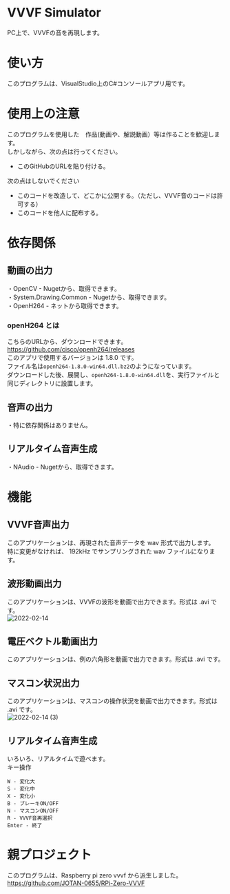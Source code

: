 # VVVF Simulator
PC上で、VVVFの音を再現します。<br>

# 使い方
このプログラムは、VisualStudio上のC#コンソールアプリ用です。<br>

# 使用上の注意
このプログラムを使用した　作品(動画や、解説動画）等は作ることを歓迎します。<br>
しかしながら、次の点は行ってください。<br>
- このGitHubのURLを貼り付ける。

次の点はしないでください<br>
- このコードを改造して、どこかに公開する。（ただし、VVVF音のコードは許可する）
- このコードを他人に配布する。

# 依存関係

## 動画の出力
・OpenCV - Nugetから、取得できます。<br>
・System.Drawing.Common - Nugetから、取得できます。<br>
・OpenH264 - ネットから取得できます。<br>

### openH264 とは
こちらのURLから、ダウンロードできます。<br>
https://github.com/cisco/openh264/releases<br>
このアプリで使用するバージョンは 1.8.0 です。<br>
ファイル名は`openh264-1.8.0-win64.dll.bz2`のようになっています。<br>
ダウンロードした後、展開し、`openh264-1.8.0-win64.dll`を、実行ファイルと同じディレクトリに設置します。<br>

## 音声の出力
・特に依存関係はありません。

## リアルタイム音声生成
・NAudio - Nugetから、取得できます。

# 機能
## VVVF音声出力
このアプリケーションは、再現された音声データを wav 形式で出力します。<br>
特に変更がなければ、 192kHz でサンプリングされた wav ファイルになります。<br>

## 波形動画出力
このアプリケーションは、VVVFの波形を動画で出力できます。形式は .avi です。<br>
![2022-02-14](https://user-images.githubusercontent.com/77259842/153803020-6615bcce-22a6-4839-b919-ea114dc12d03.png)

## 電圧ベクトル動画出力
このアプリケーションは、例の六角形を動画で出力できます。形式は .avi です。<br>

## マスコン状況出力
このアプリケーションは、マスコンの操作状況を動画で出力できます。形式は .avi です。<br>
![2022-02-14 (3)](https://user-images.githubusercontent.com/77259842/153803208-18692183-b1ae-4251-96dc-ccc4ce8b3c10.png)

## リアルタイム音声生成
いろいろ、リアルタイムで遊べます。<br>
キー操作<br>
```
W - 変化大
S - 変化中
X - 変化小
B - ブレーキON/OFF
N - マスコンON/OFF
R - VVVF音再選択
Enter - 終了
```

# 親プロジェクト
このプログラムは、Raspberry pi zero vvvf から派生しました。
https://github.com/JOTAN-0655/RPi-Zero-VVVF
